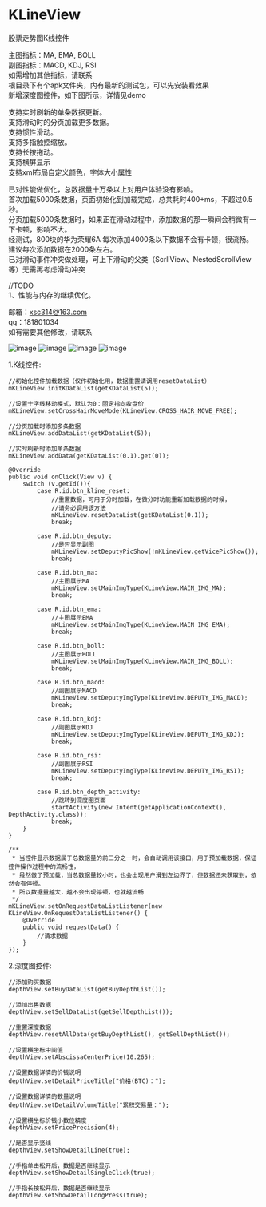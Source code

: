 # KLineView
股票走势图K线控件

主图指标：MA, EMA, BOLL      
副图指标：MACD, KDJ, RSI     
如需增加其他指标，请联系      
根目录下有个apk文件夹，内有最新的测试包，可以先安装看效果      
新增深度图控件，如下图所示，详情见demo   

支持实时刷新的单条数据更新。          
支持滑动时的分页加载更多数据。     
支持惯性滑动。         
支持多指触控缩放。       
支持长按拖动。         
支持横屏显示         
支持xml布局自定义颜色，字体大小属性

已对性能做优化，总数据量十万条以上对用户体验没有影响。   
首次加载5000条数据，页面初始化到加载完成，总共耗时400+ms，不超过0.5秒。         
分页加载5000条数据时，如果正在滑动过程中，添加数据的那一瞬间会稍微有一下卡顿，影响不大。        
经测试，800块的华为荣耀6A 每次添加4000条以下数据不会有卡顿，很流畅。         
建议每次添加数据在2000条左右。       
已对滑动事件冲突做处理，可上下滑动的父类（ScrllView、NestedScrollView等）无需再考虑滑动冲突       

//TODO         
1、性能与内存的继续优化。


邮箱：xsc314@163.com       
qq：181801034    
如有需要其他修改，请联系        

![image](https://github.com/xiesuichao/KLineView/raw/master/image/KLineUI.png)
![image](https://github.com/xiesuichao/KLineView/raw/master/image/a5.png)
![image](https://github.com/xiesuichao/KLineView/raw/master/image/a2.png)
![image](https://github.com/xiesuichao/KLineView/raw/master/image/a3.png)

1.K线控件:
      
    //初始化控件加载数据（仅作初始化用，数据重置请调用resetDataList）
    mKLineView.initKDataList(getKDataList(5));

    //设置十字线移动模式，默认为0：固定指向收盘价
    mKLineView.setCrossHairMoveMode(KLineView.CROSS_HAIR_MOVE_FREE);
                
    //分页加载时添加多条数据
    mKLineView.addDataList(getKDataList(5));
                
    //实时刷新时添加单条数据
    mKLineView.addData(getKDataList(0.1).get(0));

    @Override
    public void onClick(View v) {
        switch (v.getId()){
            case R.id.btn_kline_reset:
                //重置数据，可用于分时加载，在做分时功能重新加载数据的时候，
                //请务必调用该方法
                mKLineView.resetDataList(getKDataList(0.1));
                break;

            case R.id.btn_deputy:
                //是否显示副图
                mKLineView.setDeputyPicShow(!mKLineView.getVicePicShow());
                break;

            case R.id.btn_ma:
                //主图展示MA
                mKLineView.setMainImgType(KLineView.MAIN_IMG_MA);
                break;

            case R.id.btn_ema:
                //主图展示EMA
                mKLineView.setMainImgType(KLineView.MAIN_IMG_EMA);
                break;

            case R.id.btn_boll:
                //主图展示BOLL
                mKLineView.setMainImgType(KLineView.MAIN_IMG_BOLL);
                break;

            case R.id.btn_macd:
                //副图展示MACD
                mKLineView.setDeputyImgType(KLineView.DEPUTY_IMG_MACD);
                break;

            case R.id.btn_kdj:
                //副图展示KDJ
                mKLineView.setDeputyImgType(KLineView.DEPUTY_IMG_KDJ);
                break;

            case R.id.btn_rsi:
                //副图展示RSI
                mKLineView.setDeputyImgType(KLineView.DEPUTY_IMG_RSI);
                break;

            case R.id.btn_depth_activity:
                //跳转到深度图页面
                startActivity(new Intent(getApplicationContext(), DepthActivity.class));
                break;
        }
    }

    /**
     * 当控件显示数据属于总数据量的前三分之一时，会自动调用该接口，用于预加载数据，保证控件操作过程中的流畅性，
     * 虽然做了预加载，当总数据量较小时，也会出现用户滑到左边界了，但数据还未获取到，依然会有停顿。
     * 所以数据量越大，越不会出现停顿，也就越流畅
     */
    mKLineView.setOnRequestDataListListener(new KLineView.OnRequestDataListListener() {
        @Override
        public void requestData() {
            //请求数据
        }
    });


2.深度图控件:

    //添加购买数据
    depthView.setBuyDataList(getBuyDepthList());

    //添加出售数据
    depthView.setSellDataList(getSellDepthList());

    //重置深度数据
    depthView.resetAllData(getBuyDepthList(), getSellDepthList());

    //设置横坐标中间值
    depthView.setAbscissaCenterPrice(10.265);

    //设置数据详情的价钱说明
    depthView.setDetailPriceTitle("价格(BTC)：");

    //设置数据详情的数量说明
    depthView.setDetailVolumeTitle("累积交易量：");

    //设置横坐标价钱小数位精度
    depthView.setPricePrecision(4);

    //是否显示竖线
    depthView.setShowDetailLine(true);

    //手指单击松开后，数据是否继续显示
    depthView.setShowDetailSingleClick(true);

    //手指长按松开后，数据是否继续显示
    depthView.setShowDetailLongPress(true);


